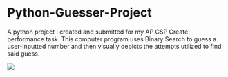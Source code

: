 # Python-Guesser-Project
A python project I created and submitted for my AP CSP Create performance task. This computer program uses Binary Search
to guess a user-inputted number and then visually depicts the attempts utilized to find said guess.

<img src="https://cdn.pixabay.com/photo/2022/08/21/06/04/search-engine-7400489_1280.jpg">
